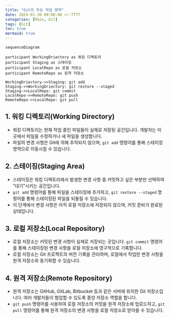```yaml
---
title: "Git의 주요 작업 영역"
date: 2024-01-30 00:00:00 +/-TTTT
categories: [Main, Git]
tags: [Git]
toc: true
mermaid: true
---
```


```mermaid
sequenceDiagram

participant WorkingDriectory as 워킹 디렉토리
participant Staging as 스테이징
participant LocalRepo as 로컬 저장소
participant RemoteRepo as 원격 저장소

WorkingDriectory->>Staging: git add
Staging->>WorkingDriectory: git restore --staged
Staging->>LocalRepo: git commit
LocalRepo->>RemoteRepo: git push
RemoteRepo->>LocalRepo: git pull
```

## 1. 워킹 디렉토리(Working Directory)

- 워킹 디렉토리는 현재 작업 중인 파일들이 실제로 저장된 공간입니다. 개발자는 이곳에서 파일을 수정하거나 새 파일을 생성합니다.
- 파일의 변경 사항은 Git에 의해 추적되지 않으며, `git add` 명령어를 통해 스테이징 영역으로 이동시킬 수 있습니다.

## 2. 스테이징(Staging Area)

- 스테이징은 워킹 디렉토리에서 발생한 변경 사항 중 커밋하고 싶은 부분만 선택하여 "대기"시키는 공간입니다.
- `git add` 명령어를 통해 파일을 스테이징에 추가하고, `git restore --staged` 명령어를 통해 스테이징된 파일을 되돌릴 수 있습니다.
- 이 단계에서 변경 사항은 아직 로컬 저장소에 저장되지 않으며, 커밋 준비가 완료된 상태입니다.

## 3. 로컬 저장소(Local Repository)

- 로컬 저장소는 커밋된 변경 사항이 실제로 저장되는 곳입니다. `git commit` 명령어를 통해 스테이징된 변경 사항을 로컬 저장소에 영구적으로 기록합니다.
- 로컬 저장소는 Git 프로젝트의 버전 기록을 관리하며, 로컬에서 작업한 변경 사항을 원격 저장소와 동기화할 수 있습니다.

## 4. 원격 저장소(Remote Repository)

- 원격 저장소는 GitHub, GitLab, Bitbucket 등과 같은 서버에 위치한 Git 저장소입니다. 여러 개발자들이 협업할 수 있도록 중앙 저장소 역할을 합니다.
- `git push` 명령어를 사용하여 로컬 저장소의 커밋을 원격 저장소에 업로드하고, `git pull` 명령어를 통해 원격 저장소의 변경 사항을 로컬 저장소로 받아올 수 있습니다.
